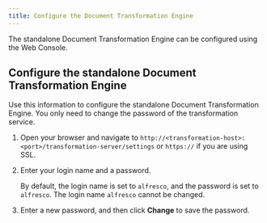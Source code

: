 ```yaml
---
title: Configure the Document Transformation Engine
---
```


The standalone Document Transformation Engine can be configured using the Web Console.

## Configure the standalone Document Transformation Engine

Use this information to configure the standalone Document Transformation Engine. You only need to change the password of the transformation service.

1. Open your browser and navigate to `http://<transformation-host>:<port>/transformation-server/settings` or `https://` if you are using SSL.

2. Enter your login name and a password.

    By default, the login name is set to `alfresco`, and the password is set to `alfresco`. The login name `alfresco` cannot be changed.

3. Enter a new password, and then click **Change** to save the password.

<!-- WILL NEED ADDING BACK IN FOR 3.2.1
4. To set up SSL with the Document Transformation Engine, update or replace the keystore in the default location: `C:\\Program Files (x86)\\TransformationServer\\tomcat\\conf\\.keystore` using the method described in [Configuring SSL for a test environment]({% link content-services/latest/admin/security.md %}#managealfkeystores).

    See [Managing Alfresco keystores]({% link content-services/latest/config/repository.md %}#configure-ssl-for-a-test-environment) for more information about keystores.

## Configure the Alfresco Transformation client

There are three ways to configure the Alfresco Transformation client:

* Using the `alfresco-global.properties` file
* Using a JMX client, if you have installed the Oracle Java SE Development Kit (JDK)
* Using the `default-configuration.properties` file

### Transformation timeout considerations

There are a number of timeout settings in Alfresco Content Services that affect the Document Transformation Engine. These are the defaults:

```bash
content.transformer.default.timeoutMs=120000
transformserver.transformationTimeout=300
transformer.timeout.default=300
```

`content.transformer.default.timeoutMs` is the system transformation timeout (set to 120000 milliseconds by default), but the Document Transformation Engine is controlled by `transformserver.transformationTimeout` and `transformer.timeout.default`. This means that with the default settings, Alfresco Content Services stops processing after 120 seconds, whereas the Document Transformation Engine attempts to transform a document for up to 300 seconds and any results returned after 120 seconds are ignored.

Set the following to configure the Document Transformation Engine to stop processing at the same time as the default system transformation timeout:

```bash
transformserver.transformationTimeout=120
transformer.timeout.default=120
```

### Configuration using the `global-properties.file`

You configure the Alfresco Transformation client by adding the relevant properties to the global properties file.

1. Open the `alfresco-global.properties` file.

2. Add the required properties for configuration settings on the Alfresco Transformation client.

3. Save the `alfresco-global.properties` file, and then restart your server.

The following table shows an overview of the available properties:

| Property | Description |
| -------- | ----------- |
|transformserver.aliveCheckTimeout | Sets the timeout for the connection tester in seconds. If the Document Transformation Engine does not answer in this time interval, it is considered to be off line. The default value is `2`. |
| transformserver.test.cronExpression | Sets the cron expression that defines how often the connection tester will check. The default is every 10 seconds: `0/10 * * * * ?` |
| transformserver.disableSSLCertificateValidation | Set this property to true to allow self-signed certificates (that is, it is not issued by an official Cert Authority). The default is `false`.|
| transformserver.username | The user name used to connect to the Document Transformation Engine. **Note:** **Do not change** from the default `alfresco`. |
| transformserver.password | The password used to connect to the Document Transformation Engine. **Note:** **Always change** the password from the default `alfresco`. |
| transformserver.qualityPreference | There are two values for this property. The default is `QUALITY`. {::nomarkdown}<ul><li>QUALITY: optimizes the preview for quality.</li><li>SIZE: optimizes the preview for size. This is interesting if you have a lot of big Office documents, for example, PPT file over 100 MB.</li></ul>{:/} |
| transformserver.transformationTimeout | Sets the time in seconds to wait for the transformation to complete before assuming that it has hung and therefore stop the transformation. If you are transforming very large or complex files, this time can be increased. The default is `300`. |
| transformserver.url | The URL of your Document Transformation Engine (or the network load balancer if you are using more then one transformation engine). Use `https://` if you want to use encrypted communication between the Alfresco Content Services server and the Document Transformation Engine. |
| transformserver.usePDF_A | Use this setting to transform PDF to PDF/A or to keep PDF/A in PDF/A format. The default is `false`. |

In a normal setup, you will always overwrite the `transformserver.password` and `transformserver.url` properties. If you want to use SSL encryption with the default certificate of the transformation engine, make sure that you set `transformserver.disableSSLCertificateValidation=true`.

### Configuration using JMX

The Alfresco Transformation client configuration parameters are exposed as JMX MBeans, which means that you can view and set the parameters using a JMX client.

See [Using a JMX client to change settings dynamically]({% link content-services/latest/config/index.md %}#using-jmx-client-to-change-settings-dynamically) for instructions on how to connect a JMX client to your server.

### Configuration using the default configuration properties file

You can configure timeout values in the Alfresco Transformation client by adding the relevant properties to the transformation engine configuration file in `C:\\Program Files (x86)\\TransformationServer\\tomcat\\webapps\\transformation-server\\WEB-INF\\classes\\default-configuration.properties`.

Use the code sample to set these timeouts:

```bash
# transformer timeout in seconds
transformer.timeout.default=300
transformer.timeout.word = ${transformer.timeout.default}
transformer.timeout.excel = ${transformer.timeout.default}
transformer.timeout.powerpoint = ${transformer.timeout.default}
```
-->

